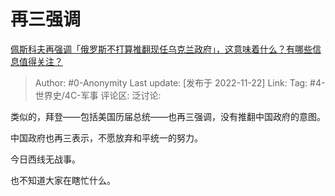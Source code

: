# 再三强调
[佩斯科夫再强调「俄罗斯不打算推翻现任乌克兰政府」，这意味着什么？有哪些信息值得关注？](https://www.zhihu.com/question/568147734/answer/2769445170)

> Author: #0-Anonymity
> Last update: [发布于 2022-11-22]
> Link:
> Tag: #4-世界史/4C-军事
> 评论区:
> 泛讨论:

类似的，拜登——包括美国历届总统——也再三强调，没有推翻中国政府的意图。

中国政府也再三表示，不愿放弃和平统一的努力。

今日西线无战事。

也不知道大家在瞎忙什么。

